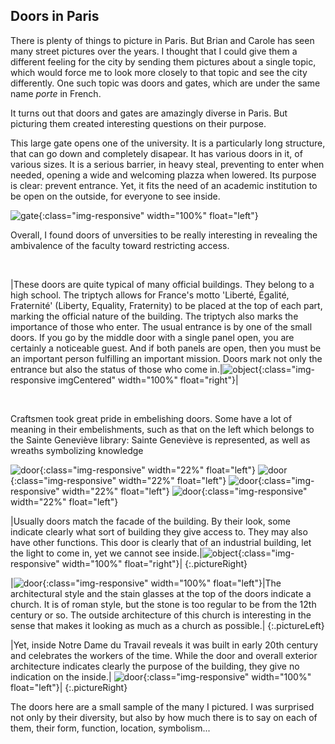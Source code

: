 ## Doors in Paris

There is plenty of things to picture in Paris. But Brian and Carole has seen many street pictures over the years. I thought that I could give them a different feeling for the city by sending them pictures about a single topic, which would force me to look more closely to that topic and see the city differently. One such topic was doors and gates, which are under the same name *porte* in French.

It turns out that doors and gates are amazingly diverse in Paris. But picturing them created interesting questions on their purpose.

This large gate opens one of the university. It is a particularly long structure, that can go down and completely disapear. It has various doors in it, of various sizes. It is a serious barrier, in heavy steal, preventing to enter when needed, opening a wide and welcoming plazza when lowered. Its purpose is clear: prevent entrance. Yet, it fits the need of an academic institution to be open on the outside, for everyone to see inside.

![gate]({{site.baseurl}}/photography/doors/IMG_E7301.JPG){:class="img-responsive" width="100%" float="left"} 

Overall, I found doors of unversities to be really interesting in revealing the ambivalence of the faculty toward restricting access.

<br>

|These doors are quite typical of many official buildings. They belong to a high school. The triptych allows for France's motto 'Liberté, Égalité, Fraternité' (Liberty, Equality, Fraternity) to be placed at the top of each part, marking the official nature of the building. The triptych also marks the importance of those who enter. The usual entrance is by one of the small doors. If you go by the middle door with a single panel open, you are certainly a noticeable guest. And if both panels are open, then you must be an important person fulfilling an important mission. Doors mark not only the entrance but also the status of those who come in.|![object]({{site.baseurl}}/photography/doors/IMG_7361.JPG){:class="img-responsive imgCentered" width="100%" float="right"}|

<br>

Craftsmen took great pride in embelishing doors. Some have a lot of meaning in their embelishments, such as that on the left which belongs to the Sainte Geneviève library: Sainte Geneviève is represented, as well as wreaths symbolizing knowledge

![door]({{site.baseurl}}/photography/doors/IMG_E7306.JPG){:class="img-responsive" width="22%" float="left"} 
![door]({{site.baseurl}}/photography/doors/IMG_E7377.JPG){:class="img-responsive" width="22%" float="left"} 
![door]({{site.baseurl}}/photography/doors/IMG_E7386.JPG){:class="img-responsive" width="22%" float="left"} 
![door]({{site.baseurl}}/photography/doors/IMG_E7428.JPG){:class="img-responsive" width="22%" float="left"} 

|Usually doors match the facade of the building. By their look, some indicate clearly what sort of building they give access to. They may also have other functions. This door is clearly that of an industrial building, let the light to come in, yet we cannot see inside.|![object]({{site.baseurl}}/photography/doors/IMG_7317.JPG){:class="img-responsive" width="100%" float="right"}|
{:.pictureRight}

|![door]({{site.baseurl}}/photography/doors/IMG_E7343.JPG){:class="img-responsive" width="100%" float="left"}|The architectural style and the stain glasses at the top of the doors indicate a church. It is of roman style, but the stone is too regular to be from the 12th century or so. The outside architecture of this church is interesting in the sense that makes it looking as much as a church as possible.|
{:.pictureLeft}

|Yet, inside Notre Dame du Travail reveals it was built in early 20th century and celebrates the workers of the time. While the door and overall exterior architecture indicates clearly the purpose of the building, they give no indication on the inside.| ![door]({{site.baseurl}}/photography/doors/IMG_7340.JPG){:class="img-responsive" width="100%" float="left"}|
{:.pictureRight}

The doors here are a small sample of the many I pictured. I was surprised not only by their diversity, but also by how much there is to say on each of them, their form, function, location, symbolism...


